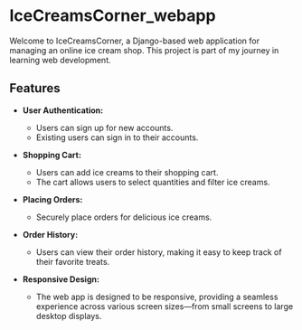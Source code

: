 # IceCreamsCorner_webapp

Welcome to IceCreamsCorner, a Django-based web application for managing an online ice cream shop. This project is part of my journey in learning web development.

## Features

- **User Authentication:**
  - Users can sign up for new accounts.
  - Existing users can sign in to their accounts.

- **Shopping Cart:**
  - Users can add ice creams to their shopping cart.
  - The cart allows users to select quantities and filter ice creams.

- **Placing Orders:**
  - Securely place orders for delicious ice creams.

- **Order History:**
  - Users can view their order history, making it easy to keep track of their favorite treats.

- **Responsive Design:**
  - The web app is designed to be responsive, providing a seamless experience across various screen sizes—from small screens to large desktop displays.